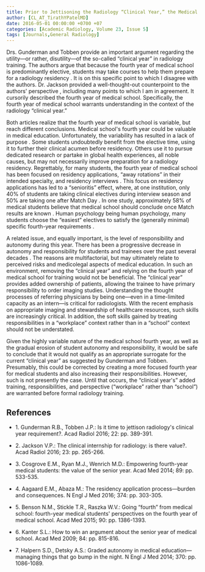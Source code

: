 ```yaml
---
title: Prior to Jettisoning the Radiology “Clinical Year,” the Medical School Fourth Year Warrants Understanding
author: [CL_AT_TirathYPatelMD]
date: 2016-05-01 00:00:00 +0700 +07
categories: [Academic Radiology, Volume 23, Issue 5]
tags: [Journals,General Radiology]
---
```

Drs. Gunderman and Tobben provide an important argument regarding the utility—or rather, disutility—of the so-called “clinical year” in radiology training. The authors argue that because the fourth year of medical school is predominantly elective, students may take courses to help them prepare for a radiology residency . It is on this specific point to which I disagree with the authors. Dr. Jackson provided a well-thought-out counterpoint to the authors' perspective , including many points to which I am in agreement. It cursorily described the fourth year of medical school. Specifically, the fourth year of medical school warrants understanding in the context of the radiology “clinical year.”

Both articles realize that the fourth year of medical school is variable, but reach different conclusions. Medical school's fourth year could be valuable in medical education. Unfortunately, the variability has resulted in a lack of purpose . Some students undoubtedly benefit from the elective time, using it to further their clinical acumen before residency. Others use it to pursue dedicated research or partake in global health experiences, all noble causes, but may not necessarily improve preparation for a radiology residency. Regrettably, for many students, the fourth year of medical school has been focused on residency applications, “away rotations” in their intended specialty, and residency interviews . This focus on residency applications has led to a “senioritis” effect, where, at one institution, only 40% of students are taking clinical electives during interview season and 50% are taking one after Match Day . In one study, approximately 58% of medical students believe that medical school should conclude once Match results are known . Human psychology being human psychology, many students choose the “easiest” electives to satisfy the (generally minimal) specific fourth-year requirements .

A related issue, and equally important, is the level of responsibility and autonomy during this year. There has been a progressive decrease in autonomy and responsibility for students and trainees over the past several decades . The reasons are multifactorial, but may ultimately relate to perceived risks and medicolegal aspects of medical education. In such an environment, removing the “clinical year” and relying on the fourth year of medical school for training would not be beneficial. The “clinical year” provides added ownership of patients, allowing the trainee to have primary responsibility to order imaging studies. Understanding the thought processes of referring physicians by being one—even in a time-limited capacity as an intern—is critical for radiologists. With the recent emphasis on appropriate imaging and stewardship of healthcare resources, such skills are increasingly critical. In addition, the soft skills gained by treating responsibilities in a “workplace” context rather than in a “school” context should not be understated.

Given the highly variable nature of the medical school fourth year, as well as the gradual erosion of student autonomy and responsibility, it would be safe to conclude that it would not qualify as an appropriate surrogate for the current “clinical year” as suggested by Gunderman and Tobben. Presumably, this could be corrected by creating a more focused fourth year for medical students and also increasing their responsibilities. However, such is not presently the case. Until that occurs, the “clinical year's” added training, responsibilities, and perspective (“workplace” rather than “school”) are warranted before formal radiology training.

## References

- 1\. Gunderman R.B., Tobben J.P.: Is it time to jettison radiology's clinical year requirement?. Acad Radiol 2016; 22: pp. 389-391.


- 2\. Jackson V.P.: The clinical internship for radiology: is there value?. Acad Radiol 2016; 23: pp. 265-266.


- 3\. Cosgrove E.M., Ryan M.J., Wenrich M.D.: Empowering fourth-year medical students: the value of the senior year. Acad Med 2014; 89: pp. 533-535.


- 4\. Aagaard E.M., Abaza M.: The residency application process—burden and consequences. N Engl J Med 2016; 374: pp. 303-305.


- 5\. Benson N.M., Stickle T.R., Raszka W.V.: Going “fourth” from medical school: fourth-year medical students' perspectives on the fourth year of medical school. Acad Med 2015; 90: pp. 1386-1393.


- 6\. Kanter S.L.: How to win an argument about the senior year of medical school. Acad Med 2009; 84: pp. 815-816.


- 7\. Halpern S.D., Detsky A.S.: Graded autonomy in medical education—managing things that go bump in the night. N Engl J Med 2014; 370: pp. 1086-1089.